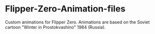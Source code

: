 # Flipper-Zero-Animation-files
Custom animations for Flipper Zero.
Animations are based on the Soviet cartoon "Winter in Prostokvashino" 1984 (Russia).
